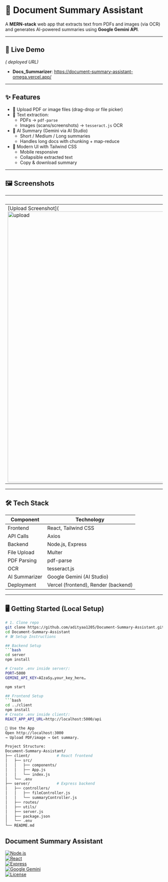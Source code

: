 # 📄 Document Summary Assistant  

A **MERN-stack** web app that extracts text from PDFs and images (via OCR) and generates AI-powered summaries using **Google Gemini API**.  

---

## 🚀 Live Demo
*( deployed  URL)*  
- **Docs_Summarizer**: https://document-summary-assistant-omega.vercel.app/

---

## ✨ Features

- 📂 Upload PDF or image files (drag-drop or file picker)  
- 📝 Text extraction:
  - PDFs → `pdf-parse`  
  - Images (scans/screenshots) → `tesseract.js` OCR  
- 🤖 AI Summary (Gemini via AI Studio)  
  - Short / Medium / Long summaries  
  - Handles long docs with chunking + map-reduce  
- 🎨 Modern UI with Tailwind CSS  
  - Mobile responsive  
  - Collapsible extracted text  
  - Copy & download summary  

---

## 🖼 Screenshots


| Upload Document | View Summary |
|-----------------|--------------|
| [Upload Screenshot](<img width="1919" height="867" alt="upload" src="https://github.com/user-attachments/assets/3cc9cc23-0340-4eb5-8e77-faeda14d5967" />| ![Summary Screenshot]<img width="840" height="577" alt="summary" src="https://github.com/user-attachments/assets/906a4e9f-0fd6-4c36-a665-3766539e1aa2" />


---

## 🛠 Tech Stack

| Component     | Technology                  |
|---------------|-----------------------------|
| Frontend      | React, Tailwind CSS         |
| API Calls     | Axios                       |
| Backend       | Node.js, Express            |
| File Upload   | Multer                      |
| PDF Parsing   | pdf-parse                   |
| OCR           | tesseract.js                |
| AI Summarizer | Google Gemini (AI Studio)   |
| Deployment    | Vercel (frontend), Render (backend) |

---

## 🖥 Getting Started (Local Setup)

```bash
# 1. Clone repo
git clone https://github.com/adityaa1205/Document-Summary-Assistant.git
cd Document-Summary-Assistant
# 🛠 Setup Instructions

## Backend Setup
```bash
cd server
npm install

# Create .env inside server/:
PORT=5000
GEMINI_API_KEY=AIzaSy…your_key_here…

npm start

## Frontend Setup
```bash
cd ../client
npm install
# Create .env inside client/:
REACT_APP_API_URL=http://localhost:5000/api

🚀 Use the App
Open http://localhost:3000
→ Upload PDF/image → Get summary.

Project Structure:
Document-Summary-Assistant/
├── client/            # React frontend
│   ├── src/
│   │   ├── components/
│   │   ├── App.js
│   │   └── index.js
│   └── .env
├── server/            # Express backend
│   ├── controllers/
│   │   ├── fileController.js
│   │   └── summaryController.js
│   ├── routes/
│   ├── utils/
│   ├── server.js
│   ├── package.json
│   └── .env
└── README.md

```

## Document Summary Assistant

[![Node.js](https://img.shields.io/badge/Node.js-22.x-green?logo=node.js)](https://nodejs.org/)  
[![React](https://img.shields.io/badge/React-19.x-blue?logo=react)](https://react.dev/)  
[![Express](https://img.shields.io/badge/Express-5.x-lightgrey?logo=express)](https://expressjs.com/)  
[![Google Gemini](https://img.shields.io/badge/Gemini-AI%20Summarizer-purple?logo=google)](https://ai.google.dev/)  
[![License](https://img.shields.io/badge/License-MIT-yellow)](#license)  



